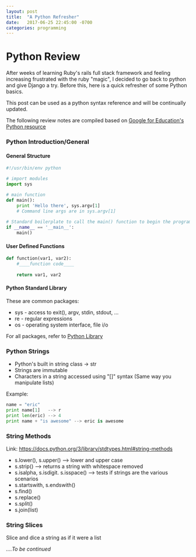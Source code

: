 ```yaml
---
layout: post
title:  "A Python Refresher"
date:   2017-06-25 22:45:00 -0700
categories: programming
---
```

# Python Review
After weeks of learning Ruby's rails full stack framework and feeling increasing frustrated with the ruby "magic", I decided to go back to python and give Django a try. Before this, here is a quick refresher of some Python basics.  

This post can be used as a python syntax reference and will be continually updated. 

The following review notes are compiled based on [Google for Education's Python resource](https://developers.google.com/edu/python/)


### Python Introduction/General
#### General Structure

```python
#!/usr/bin/env python

# import modules
import sys

# main function
def main():
    print 'Hello there', sys.argv[1]
    # Command line args are in sys.argv[1]
    
# Standard boilerplate to call the main() function to begin the program.
if __name__ == '__main__':
    main()
```

#### User Defined Functions
```python
def function(var1, var2):
    #____function code____
    
    return var1, var2
```

#### Python Standard Library
These are common packages:
* sys - access to exit(), argv, stdin, stdout, ...
* re - regular expressions
* os - operating system interface, file i/o

For all packages, refer to [Python Library](http://docs.python.org/library)

### Python Strings
* Python's built in string class -> str
* Strings are immutable
* Characters in a string accessed using "[]" syntax (Same way you manipulate lists)

Example:
```python
name = "eric"
print name[1]   --> r
print len(eric) --> 4
print name + "is awesome" --> eric is awesome
```

### String Methods
Link: https://docs.python.org/3/library/stdtypes.html#string-methods

* s.lower(), s.upper() --> lower and upper case
* s.strip() --> returns a string with whitespace removed
* s.isalpha, s.isdigit. s.isspace() --> tests if strings are the various scenarios
* s.startswith, s.endswith()
* s.find()
* s.replace()
* s.split()
* s.join(list)

### String Slices
Slice and dice a string as if it were a list


_....To be continued_






